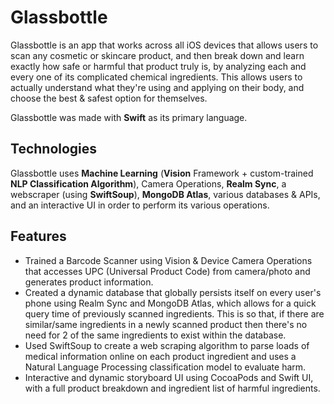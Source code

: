 # Glassbottle

Glassbottle is an app that works across all iOS devices that allows users to scan any cosmetic or skincare product, and then break down and learn exactly how safe or harmful that product truly is, by analyzing each and every one of its complicated chemical ingredients. This allows users to actually understand what they're using and applying on their body, and choose the best & safest option for themselves.

Glassbottle was made with **Swift** as its primary language.

## Technologies

Glassbottle uses **Machine Learning** (**Vision** Framework + custom-trained **NLP Classification Algorithm**), Camera Operations, **Realm Sync**, a webscraper (using **SwiftSoup**), **MongoDB Atlas**, various databases & APIs, and an interactive UI in order to perform its various operations. 

## Features
* Trained a Barcode Scanner using Vision & Device Camera Operations that accesses UPC (Universal Product Code) from camera/photo and generates product       information.
* Created a dynamic database that globally persists itself on every user's phone using Realm Sync and MongoDB Atlas, which allows for a quick query time of   previously scanned ingredients. This is so that, if there are similar/same ingredients in a newly scanned product then there's no need for 2 of the same
  ingredients to exist within the database.
* Used SwiftSoup to create a web scraping algorithm to parse loads of medical information online on each product ingredient and uses a Natural Language       Processing classification model to evaluate harm.
* Interactive and dynamic storyboard UI using CocoaPods and Swift UI, with a full product breakdown and ingredient list of harmful ingredients.
